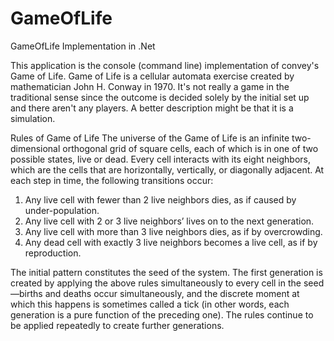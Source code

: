 GameOfLife
==========

GameOfLife Implementation in .Net

This application is the console (command line) implementation of convey's Game of Life. 
Game of Life is a cellular automata exercise created by mathematician John H. Conway in 1970. 
It's not really a game in the traditional sense since the outcome is decided solely by the initial set up
and there aren't any players. A better description might be that it is a simulation. 

Rules of Game of Life
The universe of the Game of Life is an infinite two-dimensional orthogonal grid of square cells, each of which is in one of two possible states, live or dead. Every cell interacts with its eight neighbors, which are the cells that are horizontally, vertically, or diagonally adjacent. At each step in time, the following transitions occur:
1. Any live cell with fewer than 2 live neighbors dies, as if caused by under-population.
2. Any live cell with 2 or 3 live neighbors’ lives on to the next generation.
3. Any live cell with more than 3 live neighbors dies, as if by overcrowding.
4. Any dead cell with exactly 3 live neighbors becomes a live cell, as if by reproduction.

The initial pattern constitutes the seed of the system. The first generation is created by applying the above 
rules simultaneously to every cell in the seed—births and deaths occur simultaneously, and the discrete moment 
at which this happens is sometimes called a tick (in other words, each generation is a pure function of the preceding one). 
The rules continue to be applied repeatedly to create further generations.
